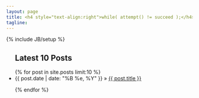 ```yaml
---
layout: page
title: <h4 style="text-align:right">while( attempt() != succeed );</h4>
tagline: 
---
```

{% include JB/setup %}

<ul class="posts">
<h2 >Latest 10 Posts </h2>
  {% for post in site.posts limit:10 %}
  <li><span class="post_date">{{ post.date | date: "%B %e, %Y" }}</span> &raquo; <a href="{{ post.url }}">{{ post.title }}</a></li>

  {% endfor %}
</ul>



